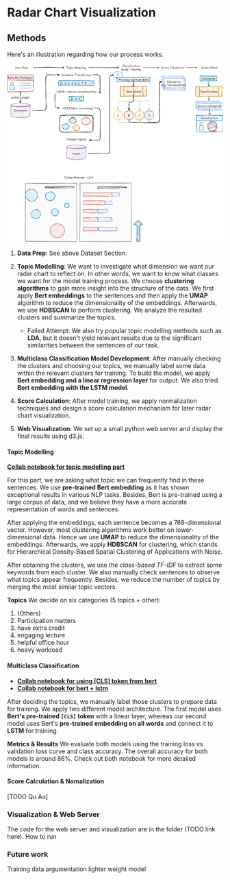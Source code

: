 # Radar Chart Visualization

## Methods
Here's an illustration regarding how our process works.

![img](./workflow-sketch.png)

1. **Data Prep**:
    See above Dataset Section.

2. **Topic Modelling**:
    We want to investigate what dimension we want our radar chart to reflect on. In other words, we want to know what classes we want for the model training process. We choose **clustering algorithms** to gain more insight into the structure of the data. We first apply **Bert embeddings** to the sentences and then apply the **UMAP** algorithm to reduce the dimensionality of the embeddings. Afterwards, we use **HDBSCAN** to perform clustering. We analyze the resulted clusters and summarize the topics.
   - Failed Attempt: We also try popular topic modelling methods such as **LDA**, but it doesn't yield relevant results due to the significant similarities between the sentences of our task.

3. **Multiclass Classification Model Development**:
   After manually checking the clusters and choosing our topics, we manually label some data within the relevant clusters for training. To build the model, we apply **Bert embedding and a linear regression layer** for output. We also tried **Bert embedding with the LSTM model**.

4. **Score Calculation**:
   After model training, we apply normalization techniques and design a score calculation mechanism for later radar chart visualization.

5. **Web Visualization**:
   We set up a small python web server and display the final results using d3.js.

#### Topic Modelling

**[Collab notebook for topic modelling part](./Radar-Chart/topic-modelling-dim-reduction.ipynb)**

For this part, we are asking what topic we can frequently find in these sentences. We use **pre-trained Bert embedding** as it has shown exceptional results in various NLP tasks. Besides, Bert is pre-trained using a large corpus of data, and we believe they have a more accurate representation of words and sentences.

After applying the embeddings, each sentence becomes a 768-dimensional vector. However, most clustering algorithms work better on lower-dimensional data. Hence we use **UMAP** to reduce the dimensionality of the embeddings. Afterwards, we apply **HDBSCAN** for clustering, which stands for Hierarchical Density-Based Spatial Clustering of Applications with Noise.

After obtaining the clusters, we use the *class-based TF-IDF* to extract some keywords from each cluster. We also manually check sentences to observe what topics appear frequently. Besides, we reduce the number of topics by merging the most similar topic vectors.

**Topics**
We decide on six categories (5 topics + other):

1. (Others)
2. Participation matters
3. have extra credit
4. engaging lecture
5. helpful office hour
6. heavy workload

#### Multiclass Classification

- **[Collab notebook for using [CLS] token from bert](./Radar-Chart/bert-cls-token.ipynb)**
- **[Collab notebook for bert + lstm](./Radar-Chart/bert-cls-token.ipynb)**

After deciding the topics, we manually label those clusters to prepare data for training. We apply two different model architecture. The first model uses **Bert's pre-trained `[CLS]` token** with a linear layer, whereas our second model uses Bert's **pre-trained embedding on all words** and connect it to **LSTM** for training.

**Metrics & Results**
We evaluate both models using the training loss vs validation loss curve and class accuracy. The overall accuracy for both models is around 86%. Check out both notebook for more detailed information.

#### Score Calculation & Nomalization

[TODO Qu Ao]

### Visualization & Web Server

The code for the web server and visualization are in the folder (TODO link here).
How to run

### Future work

Training data argumentation
lighter weight model


